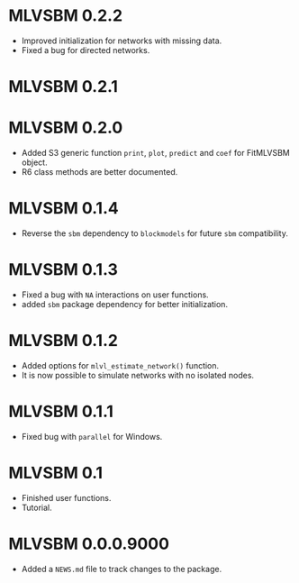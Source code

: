 # MLVSBM 0.2.2
* Improved initialization for networks with missing data.
* Fixed a bug for directed networks.

# MLVSBM 0.2.1

# MLVSBM 0.2.0
* Added S3 generic function `print`, `plot`, `predict` and 
`coef` for FitMLVSBM object.
* R6 class methods are better documented.

# MLVSBM 0.1.4
* Reverse the `sbm` dependency to `blockmodels` for future `sbm` compatibility.

# MLVSBM 0.1.3
* Fixed a bug with `NA` interactions on user functions.
* added `sbm` package dependency for better initialization.

# MLVSBM 0.1.2
* Added options for `mlvl_estimate_network()` function.
* It is now possible to simulate networks with no isolated nodes.

# MLVSBM 0.1.1
* Fixed bug with `parallel` for Windows.

# MLVSBM 0.1
* Finished user functions.
* Tutorial.

# MLVSBM 0.0.0.9000

* Added a `NEWS.md` file to track changes to the package.
